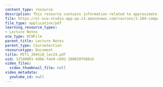```yaml
---
content_type: resource
description: This resource contains information related to approximate queuing analysis.
file: https://ol-ocw-studio-app-qa.s3.amazonaws.com/courses/1-204-computer-algorithms-in-systems-engineering-spring-2010/325408014dbbfee9c692180820f680a5_MIT1_204S10_lec24.pdf
file_type: application/pdf
learning_resource_types:
- Lecture Notes
ocw_type: OCWFile
parent_title: Lecture Notes
parent_type: CourseSection
resourcetype: Document
title: MIT1_204S10_lec24.pdf
uid: 32540801-4dbb-fee9-c692-180820f680a5
video_files:
  video_thumbnail_file: null
video_metadata:
  youtube_id: null
---
```

